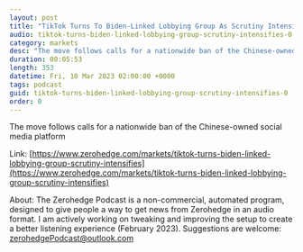 ```yaml
---
layout: post
title: "TikTok Turns To Biden-Linked Lobbying Group As Scrutiny Intensifies"
audio: tiktok-turns-biden-linked-lobbying-group-scrutiny-intensifies-0
category: markets
desc: "The move follows calls for a nationwide ban of the Chinese-owned social media platform"
duration: 00:05:53
length: 353
datetime: Fri, 10 Mar 2023 02:00:00 +0000
tags: podcast
guid: tiktok-turns-biden-linked-lobbying-group-scrutiny-intensifies-0
order: 0
---
```

The move follows calls for a nationwide ban of the Chinese-owned social media platform

Link: [https://www.zerohedge.com/markets/tiktok-turns-biden-linked-lobbying-group-scrutiny-intensifies](https://www.zerohedge.com/markets/tiktok-turns-biden-linked-lobbying-group-scrutiny-intensifies)

About: The Zerohedge Podcast is a non-commercial, automated program, designed to give people a way to get news from Zerohedge in an audio format.  I am actively working on tweaking and improving the setup to create a better listening experience (February 2023).  Suggestions are welcome: [zerohedgePodcast@outlook.com](mailto:zerohedgePodcast@outlook.com)